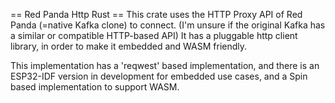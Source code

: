 == Red Panda Http Rust ==
This crate uses the HTTP Proxy API of Red Panda (=native Kafka clone) to connect.
(I'm unsure if the original Kafka has a similar or compatible HTTP-based API)
It has a pluggable http client library, in order to make it embedded and WASM friendly.



This implementation has a 'reqwest' based implementation, and there is an ESP32-IDF version in development for
embedded use cases, and a Spin based implementation to support WASM.
